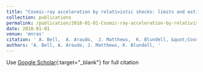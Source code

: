 ```yaml
---
title: "Cosmic-ray acceleration by relativistic shocks: limits and estimates"
collection: publications
permalink: /publication/2018-01-01-Cosmic-ray-acceleration-by-relativistic-shocks-limits-and-estimates
date: 2018-01-01
venue: 'mnras'
citation: ' A. Bell,  A. Araudo,  J. Matthews,  K. Blundell, &quot;Cosmic-ray acceleration by relativistic shocks: limits and estimates.&quot; mnras, 2018.'
authors: 'A. Bell, A. Araudo, J. Matthews, K. Blundell, '
---
```

Use [Google Scholar](https://scholar.google.com/scholar?q=Cosmic+ray+acceleration+by+relativistic+shocks:+limits+and+estimates){:target="_blank"} for full citation